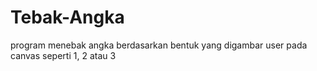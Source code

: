 # Tebak-Angka
program menebak angka berdasarkan bentuk yang digambar user pada canvas seperti 1, 2 atau 3
